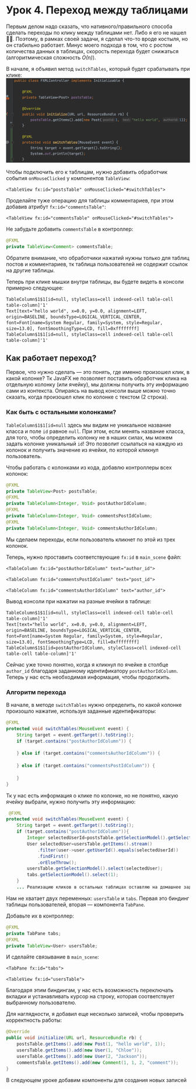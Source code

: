 # Урок 4. Переход между таблицами

Первым делом надо сказать, что нативного/правильного способа сделать переходы по клику между таблицами нет. Либо я его не нашел 🤷‍♂️.
Поэтому, в рамках своей задачи, я сделал что-то вроде костыля, но он стабильно работает.
Минус моего подхода в том, что с ростом количества данных в таблицах, скорость перехода будет снижаться (алгоритмическая сложность _О(n)_).

В начале, я объявил метод `switchTables`, который будет срабатывать при клике:
![Добавить метод switchTables](./add-switch-tables-method.png)

Чтобы подключить его к таблицам, нужно добавить обработчик события `onMouseClicked` у компонентов `TableView`: 
```xhtml
<TableView fx:id="postsTable" onMouseClicked="#switchTables">
```

Проделайте туже операцию для таблицы комментариев, при этом добавив атрибут `fx:id="commentsTable"`:
```xhtml
<TableView fx:id="commentsTable" onMouseClicked="#switchTables">
```
Не забудьте добавить `commentsTable` в контроллер:
```java
@FXML
private TableView<Comment> commentsTable;
```
Обратите внимание, что обработчики нажатий нужны только для таблиц постов и комментариев, тк таблица пользователей не содержит ссылок на другие таблицы.

Теперь при клике мышки внутри таблицы, вы будете видеть в консоли примерно следующее:
```
TableColumn$1$1[id=null, styleClass=cell indexed-cell table-cell table-column]'1'
Text[text="hello world", x=0.0, y=0.0, alignment=LEFT, origin=BASELINE, boundsType=LOGICAL_VERTICAL_CENTER, font=Font[name=System Regular, family=System, style=Regular, size=13.0], fontSmoothingType=LCD, fill=0xffffffff]
TableColumn$1$1[id=null, styleClass=cell indexed-cell table-cell table-column]'1'
```

## Как работает переход?

Первое, что нужно сделать — это понять, где именно произошел клик, в какой колонке?
Тк JavaFX не позволяет поставить обработчик клика на отдельную колонку (или ячейку), мы должны получить эту информацию сами из контекста.
Опираясь на вывод консоли выше можно точно сказать, когда произошел клик по колонке с текстом (2 строка).

### Как быть с остальными колонками?

`TableColumn$1$1[id=null` здесь мы видим не уникальное название класса и поле `id` равное `null`.
При этом, если менять название класса, для того, чтобы определить колонку не в наших силах, мы можем задать колонке уникальный `id`!
Это позволит ссылаться на каждую из колонок и получить значение из ячейки, по которой кликнул пользователь.

Чтобы работать с колонками из кода, добавлю контроллеры всех колонок:
```java
@FXML
private TableView<Post> postsTable;
@FXML
private TableColumn<Integer, Void> postAuthorIdColumn;
@FXML
private TableColumn<Integer, Void> commentsPostIdColumn;
@FXML
private TableColumn<Integer, Void> commentsAuthorIdColumn;
```
Мы сделаем переходы, если пользователь кликнет по этой из трех колонок.

Теперь, нужно проставить соответствующие `fx:id` в `main_scene` файл:
```xhtml
<TableColumn fx:id="postAuthorIdColumn" text="author_id">
```
```xhtml
<TableColumn fx:id="commentsPostIdColumn" text="post_id">
```
```xhtml
<TableColumn fx:id="commentsAuthorIdColumn" text="author_id">
```

Вывод консоли при нажатии на разные ячейки в таблице:
```
TableColumn$1$1[id=null, styleClass=cell indexed-cell table-cell table-column]'1'
Text[text="hello world", x=0.0, y=0.0, alignment=LEFT, origin=BASELINE, boundsType=LOGICAL_VERTICAL_CENTER, font=Font[name=System Regular, family=System, style=Regular, size=13.0], fontSmoothingType=LCD, fill=0xffffffff]
TableColumn$1$1[id=postAuthorIdColumn, styleClass=cell indexed-cell table-cell table-column]'1'
```
Сейчас уже точно понятно, когда я кликнул по ячейке в столбце `author_id` благодаря заданному идентификатору `postAuthorIdColumn`. Теперь у нас есть необходимая информация, чтобы продолжить.

### Алгоритм перехода

В начале, в методе `switchTables` нужно определить, по какой колонке произошло нажатие, используя заданные идентификаторы:
```java
@FXML
protected void switchTables(MouseEvent event) {
    String target = event.getTarget().toString();
    if (target.contains("postAuthorIdColumn")) {
        
    } else if (target.contains("commentsAuthorIdColumn")) {
    
    } else if (target.contains("commentsPostIdColumn")) {

    }
}
```

Тк у нас есть информация о клике по колонке, но не понятно, какую ячейку выбрали, нужно получить эту информацию:
```java
 @FXML
protected void switchTables(MouseEvent event) {
    String target = event.getTarget().toString();
    if (target.contains("postAuthorIdColumn")){
        Integer selectedUserId=postsTable.getSelectionModel().getSelectedItem().getAuthorId();
        User selectedUser=usersTable.getItems().stream()
            .filter(user->user.getUserId().equals(selectedUserId))
            .findFirst()
            .orElseThrow();
        usersTable.getSelectionModel().select(selectedUser);
        tabs.getSelectionModel().select(1);
    }
    ... Реализацию кликов в остальных таблицах оставляю на домашнее задание
```
Нам не хватает двух переменных: `usersTable` и `tabs`. Первая это биндинг таблицы пользователей, вторая — компонента `TabPane`.

Добавьте их в контроллер:
```java
@FXML
private TabPane tabs;
@FXML
private TableView<User> usersTable;
```

И сделайте связывание в `main_scene`:
```xhtml
<TabPane fx:id="tabs">
```
```xhtml
<TableView fx:id="usersTable">
```

Благодаря этим биндингам, у нас есть возможность переключать вкладки и устанавливать курсор на строку, которая соответствует выбранному пользователю.

Для наглядности, я добавил еще несколько записей, чтобы проверить корректность работы:
```java
@Override
public void initialize(URL url, ResourceBundle rb) {
    postsTable.getItems().add(new Post(1, "hello world", 1));
    usersTable.getItems().add(new User(1, "Chloe"));
    usersTable.getItems().add(new User(2, "Jackson"));
    commentsTable.getItems().add(new Comment(1, 1, 2, "comment"));
}
```

В следующем уроке добавим компоненты для создания новых записей